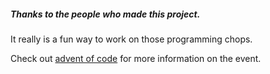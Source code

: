 ##### Thanks to the people who made this project.
It really is a fun way to work on those programming chops.

Check out
[advent of code](http://adventofcode.com/) for more information on the event.